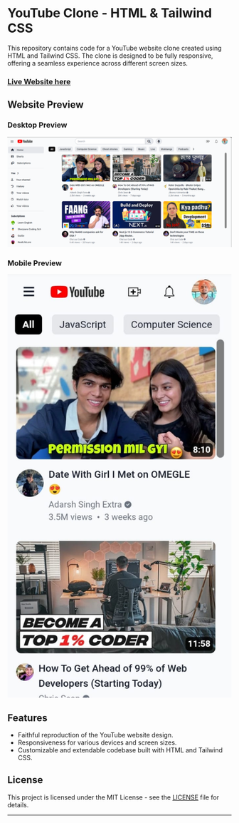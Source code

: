# YouTube Clone - HTML & Tailwind CSS

This repository contains code for a YouTube website clone created using HTML and Tailwind CSS. The clone is designed to be fully responsive, offering a seamless experience across different screen sizes.

### [Live Website here](https://yt-clone-by-prabhjot.vercel.app/)

## Website Preview
### Desktop Preview
![Screenshot of webView](./Screenshot.png)

### Mobile Preview
![Screenshot of mobileView](./ytscreen.jpg)


## Features

- Faithful reproduction of the YouTube website design.
- Responsiveness for various devices and screen sizes.
- Customizable and extendable codebase built with HTML and Tailwind CSS.

## License

This project is licensed under the MIT License - see the [LICENSE](LICENSE) file for details.

---

